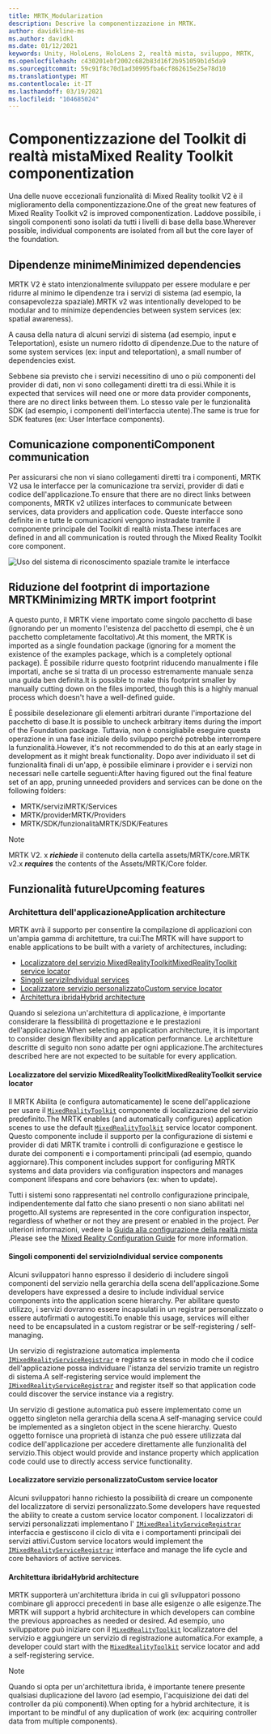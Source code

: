 ```yaml
---
title: MRTK_Modularization
description: Descrive la componentizzazione in MRTK.
author: davidkline-ms
ms.author: davidkl
ms.date: 01/12/2021
keywords: Unity, HoloLens, HoloLens 2, realtà mista, sviluppo, MRTK,
ms.openlocfilehash: c430201ebf2002c682b83d16f2b951059b1d5da9
ms.sourcegitcommit: 59c91f8c70d1ad30995fba6cf862615e25e78d10
ms.translationtype: MT
ms.contentlocale: it-IT
ms.lasthandoff: 03/19/2021
ms.locfileid: "104685024"
---
```

# <a name="mixed-reality-toolkit-componentization"></a><span data-ttu-id="93afb-104">Componentizzazione del Toolkit di realtà mista</span><span class="sxs-lookup"><span data-stu-id="93afb-104">Mixed Reality Toolkit componentization</span></span>

<span data-ttu-id="93afb-105">Una delle nuove eccezionali funzionalità di Mixed Reality toolkit V2 è il miglioramento della componentizzazione.</span><span class="sxs-lookup"><span data-stu-id="93afb-105">One of the great new features of Mixed Reality Toolkit v2 is improved componentization.</span></span> <span data-ttu-id="93afb-106">Laddove possibile, i singoli componenti sono isolati da tutti i livelli di base della base.</span><span class="sxs-lookup"><span data-stu-id="93afb-106">Wherever possible, individual components are isolated from all but the core layer of the foundation.</span></span>

## <a name="minimized-dependencies"></a><span data-ttu-id="93afb-107">Dipendenze minime</span><span class="sxs-lookup"><span data-stu-id="93afb-107">Minimized dependencies</span></span>

<span data-ttu-id="93afb-108">MRTK V2 è stato intenzionalmente sviluppato per essere modulare e per ridurre al minimo le dipendenze tra i servizi di sistema (ad esempio, la consapevolezza spaziale).</span><span class="sxs-lookup"><span data-stu-id="93afb-108">MRTK v2 was intentionally developed to be modular and to minimize dependencies between system services (ex: spatial awareness).</span></span>

<span data-ttu-id="93afb-109">A causa della natura di alcuni servizi di sistema (ad esempio, input e Teleportation), esiste un numero ridotto di dipendenze.</span><span class="sxs-lookup"><span data-stu-id="93afb-109">Due to the nature of some system services (ex: input and teleportation), a small number of dependencies exist.</span></span>

<span data-ttu-id="93afb-110">Sebbene sia previsto che i servizi necessitino di uno o più componenti del provider di dati, non vi sono collegamenti diretti tra di essi.</span><span class="sxs-lookup"><span data-stu-id="93afb-110">While it is expected that services will need one or more data provider components, there are no direct links between them.</span></span> <span data-ttu-id="93afb-111">Lo stesso vale per le funzionalità SDK (ad esempio, i componenti dell'interfaccia utente).</span><span class="sxs-lookup"><span data-stu-id="93afb-111">The same is true for SDK features (ex: User Interface components).</span></span>

## <a name="component-communication"></a><span data-ttu-id="93afb-112">Comunicazione componenti</span><span class="sxs-lookup"><span data-stu-id="93afb-112">Component communication</span></span>

<span data-ttu-id="93afb-113">Per assicurarsi che non vi siano collegamenti diretti tra i componenti, MRTK V2 usa le interfacce per la comunicazione tra servizi, provider di dati e codice dell'applicazione.</span><span class="sxs-lookup"><span data-stu-id="93afb-113">To ensure that there are no direct links between components, MRTK v2 utilizes interfaces to communicate between services, data providers and application code.</span></span> <span data-ttu-id="93afb-114">Queste interfacce sono definite in e tutte le comunicazioni vengono instradate tramite il componente principale del Toolkit di realtà mista.</span><span class="sxs-lookup"><span data-stu-id="93afb-114">These interfaces are defined in and all communication is routed through the Mixed Reality Toolkit core component.</span></span>

![Uso del sistema di riconoscimento spaziale tramite le interfacce](../features/Images/Packaging/AccessingViaInterfaces.png)

## <a name="minimizing-mrtk-import-footprint"></a><span data-ttu-id="93afb-116">Riduzione del footprint di importazione MRTK</span><span class="sxs-lookup"><span data-stu-id="93afb-116">Minimizing MRTK import footprint</span></span>

<span data-ttu-id="93afb-117">A questo punto, il MRTK viene importato come singolo pacchetto di base (ignorando per un momento l'esistenza del pacchetto di esempi, che è un pacchetto completamente facoltativo).</span><span class="sxs-lookup"><span data-stu-id="93afb-117">At this moment, the MRTK is imported as a single foundation package (ignoring for a moment the existence of the examples package, which is a completely optional package).</span></span> <span data-ttu-id="93afb-118">È possibile ridurre questo footprint riducendo manualmente i file importati, anche se si tratta di un processo estremamente manuale senza una guida ben definita.</span><span class="sxs-lookup"><span data-stu-id="93afb-118">It is possible to make this footprint smaller by manually cutting down on the files imported, though this is a highly manual process which doesn't have a well-defined guide.</span></span>

<span data-ttu-id="93afb-119">È possibile deselezionare gli elementi arbitrari durante l'importazione del pacchetto di base.</span><span class="sxs-lookup"><span data-stu-id="93afb-119">It is possible to uncheck arbitrary items during the import of the Foundation package.</span></span> <span data-ttu-id="93afb-120">Tuttavia, non è consigliabile eseguire questa operazione in una fase iniziale dello sviluppo perché potrebbe interrompere la funzionalità.</span><span class="sxs-lookup"><span data-stu-id="93afb-120">However, it's not recommended to do this at an early stage in development as it might break functionality.</span></span> <span data-ttu-id="93afb-121">Dopo aver individuato il set di funzionalità finali di un'app, è possibile eliminare i provider e i servizi non necessari nelle cartelle seguenti:</span><span class="sxs-lookup"><span data-stu-id="93afb-121">After having figured out the final feature set of an app, pruning unneeded providers and services can be done on the following folders:</span></span>

- <span data-ttu-id="93afb-122">MRTK/servizi</span><span class="sxs-lookup"><span data-stu-id="93afb-122">MRTK/Services</span></span>
- <span data-ttu-id="93afb-123">MRTK/provider</span><span class="sxs-lookup"><span data-stu-id="93afb-123">MRTK/Providers</span></span>
- <span data-ttu-id="93afb-124">MRTK/SDK/funzionalità</span><span class="sxs-lookup"><span data-stu-id="93afb-124">MRTK/SDK/Features</span></span>

> [!NOTE]
> <span data-ttu-id="93afb-125">MRTK V2. x **_richiede_** il contenuto della cartella assets/MRTK/core.</span><span class="sxs-lookup"><span data-stu-id="93afb-125">MRTK v2.x **_requires_** the contents of the Assets/MRTK/Core folder.</span></span>

## <a name="upcoming-features"></a><span data-ttu-id="93afb-126">Funzionalità future</span><span class="sxs-lookup"><span data-stu-id="93afb-126">Upcoming features</span></span>

### <a name="application-architecture"></a><span data-ttu-id="93afb-127">Architettura dell'applicazione</span><span class="sxs-lookup"><span data-stu-id="93afb-127">Application architecture</span></span>

<span data-ttu-id="93afb-128">MRTK avrà il supporto per consentire la compilazione di applicazioni con un'ampia gamma di architetture, tra cui:</span><span class="sxs-lookup"><span data-stu-id="93afb-128">The MRTK will have support to enable applications to be built with a variety of architectures, including:</span></span>

- [<span data-ttu-id="93afb-129">Localizzatore del servizio MixedRealityToolkit</span><span class="sxs-lookup"><span data-stu-id="93afb-129">MixedRealityToolkit service locator</span></span>](#mixedrealitytoolkit-service-locator)
- [<span data-ttu-id="93afb-130">Singoli servizi</span><span class="sxs-lookup"><span data-stu-id="93afb-130">Individual services</span></span>](#individual-service-components)
- [<span data-ttu-id="93afb-131">Localizzatore servizio personalizzato</span><span class="sxs-lookup"><span data-stu-id="93afb-131">Custom service locator</span></span>](#custom-service-locator)
- [<span data-ttu-id="93afb-132">Architettura ibrida</span><span class="sxs-lookup"><span data-stu-id="93afb-132">Hybrid architecture</span></span>](#hybrid-architecture)

<span data-ttu-id="93afb-133">Quando si seleziona un'architettura di applicazione, è importante considerare la flessibilità di progettazione e le prestazioni dell'applicazione.</span><span class="sxs-lookup"><span data-stu-id="93afb-133">When selecting an application architecture, it is important to consider design flexibility and application performance.</span></span> <span data-ttu-id="93afb-134">Le architetture descritte di seguito non sono adatte per ogni applicazione.</span><span class="sxs-lookup"><span data-stu-id="93afb-134">The architectures described here are not expected to be suitable for every application.</span></span>

#### <a name="mixedrealitytoolkit-service-locator"></a><span data-ttu-id="93afb-135">Localizzatore del servizio MixedRealityToolkit</span><span class="sxs-lookup"><span data-stu-id="93afb-135">MixedRealityToolkit service locator</span></span>

<span data-ttu-id="93afb-136">Il MRTK Abilita (e configura automaticamente) le scene dell'applicazione per usare il [`MixedRealityToolkit`](xref:Microsoft.MixedReality.Toolkit.MixedRealityToolkit) componente di localizzazione del servizio predefinito.</span><span class="sxs-lookup"><span data-stu-id="93afb-136">The MRTK enables (and automatically configures) application scenes to use the default [`MixedRealityToolkit`](xref:Microsoft.MixedReality.Toolkit.MixedRealityToolkit) service locator component.</span></span> <span data-ttu-id="93afb-137">Questo componente include il supporto per la configurazione di sistemi e provider di dati MRTK tramite i controlli di configurazione e gestisce le durate dei componenti e i comportamenti principali (ad esempio, quando aggiornare).</span><span class="sxs-lookup"><span data-stu-id="93afb-137">This component includes support for configuring MRTK systems and data providers via configuration inspectors and manages component lifespans and core behaviors (ex: when to update).</span></span>

<span data-ttu-id="93afb-138">Tutti i sistemi sono rappresentati nel controllo configurazione principale, indipendentemente dal fatto che siano presenti o non siano abilitati nel progetto.</span><span class="sxs-lookup"><span data-stu-id="93afb-138">All systems are represented in the core configuration inspector, regardless of whether or not they are present or enabled in the project.</span></span> <span data-ttu-id="93afb-139">Per ulteriori informazioni, vedere la [Guida alla configurazione della realtà mista](../out-of-scope/MixedRealityConfigurationGuide.md) .</span><span class="sxs-lookup"><span data-stu-id="93afb-139">Please see the [Mixed Reality Configuration Guide](../out-of-scope/MixedRealityConfigurationGuide.md) for more information.</span></span>

#### <a name="individual-service-components"></a><span data-ttu-id="93afb-140">Singoli componenti del servizio</span><span class="sxs-lookup"><span data-stu-id="93afb-140">Individual service components</span></span>

<span data-ttu-id="93afb-141">Alcuni sviluppatori hanno espresso il desiderio di includere singoli componenti del servizio nella gerarchia della scena dell'applicazione.</span><span class="sxs-lookup"><span data-stu-id="93afb-141">Some developers have expressed a desire to include individual service components into the application scene hierarchy.</span></span> <span data-ttu-id="93afb-142">Per abilitare questo utilizzo, i servizi dovranno essere incapsulati in un registrar personalizzato o essere autofirmati o autogestiti.</span><span class="sxs-lookup"><span data-stu-id="93afb-142">To enable this usage, services will either need to be encapsulated in a custom registrar or be self-registering / self-managing.</span></span>

<span data-ttu-id="93afb-143">Un servizio di registrazione automatica implementa [`IMixedRealityServiceRegistrar`](xref:Microsoft.MixedReality.Toolkit.IMixedRealityServiceRegistrar) e registra se stesso in modo che il codice dell'applicazione possa individuare l'istanza del servizio tramite un registro di sistema.</span><span class="sxs-lookup"><span data-stu-id="93afb-143">A self-registering service would implement the [`IMixedRealityServiceRegistrar`](xref:Microsoft.MixedReality.Toolkit.IMixedRealityServiceRegistrar) and register itself so that application code could discover the service instance via a registry.</span></span>

<span data-ttu-id="93afb-144">Un servizio di gestione automatica può essere implementato come un oggetto singleton nella gerarchia della scena.</span><span class="sxs-lookup"><span data-stu-id="93afb-144">A self-managing service could be implemented as a singleton object in the scene hierarchy.</span></span> <span data-ttu-id="93afb-145">Questo oggetto fornisce una proprietà di istanza che può essere utilizzata dal codice dell'applicazione per accedere direttamente alle funzionalità del servizio.</span><span class="sxs-lookup"><span data-stu-id="93afb-145">This object would provide and instance property which application code could use to directly access service functionality.</span></span>

#### <a name="custom-service-locator"></a><span data-ttu-id="93afb-146">Localizzatore servizio personalizzato</span><span class="sxs-lookup"><span data-stu-id="93afb-146">Custom service locator</span></span>

<span data-ttu-id="93afb-147">Alcuni sviluppatori hanno richiesto la possibilità di creare un componente del localizzatore di servizi personalizzato.</span><span class="sxs-lookup"><span data-stu-id="93afb-147">Some developers have requested the ability to create a custom service locator component.</span></span> <span data-ttu-id="93afb-148">I localizzatori di servizi personalizzati implementano l' [`IMixedRealityServiceRegistrar`](xref:Microsoft.MixedReality.Toolkit.IMixedRealityServiceRegistrar) interfaccia e gestiscono il ciclo di vita e i comportamenti principali dei servizi attivi.</span><span class="sxs-lookup"><span data-stu-id="93afb-148">Custom service locators would implement the [`IMixedRealityServiceRegistrar`](xref:Microsoft.MixedReality.Toolkit.IMixedRealityServiceRegistrar) interface and manage the life cycle and core behaviors of active services.</span></span>

#### <a name="hybrid-architecture"></a><span data-ttu-id="93afb-149">Architettura ibrida</span><span class="sxs-lookup"><span data-stu-id="93afb-149">Hybrid architecture</span></span>

<span data-ttu-id="93afb-150">MRTK supporterà un'architettura ibrida in cui gli sviluppatori possono combinare gli approcci precedenti in base alle esigenze o alle esigenze.</span><span class="sxs-lookup"><span data-stu-id="93afb-150">The MRTK will support a hybrid architecture in which developers can combine the previous approaches as needed or desired.</span></span> <span data-ttu-id="93afb-151">Ad esempio, uno sviluppatore può iniziare con il [`MixedRealityToolkit`](xref:Microsoft.MixedReality.Toolkit.MixedRealityToolkit) localizzatore del servizio e aggiungere un servizio di registrazione automatica.</span><span class="sxs-lookup"><span data-stu-id="93afb-151">For example, a developer could start with the [`MixedRealityToolkit`](xref:Microsoft.MixedReality.Toolkit.MixedRealityToolkit) service locator and add a self-registering service.</span></span>

> [!NOTE]
> <span data-ttu-id="93afb-152">Quando si opta per un'architettura ibrida, è importante tenere presente qualsiasi duplicazione del lavoro (ad esempio, l'acquisizione dei dati del controller da più componenti).</span><span class="sxs-lookup"><span data-stu-id="93afb-152">When opting for a hybrid architecture, it is important to be mindful of any duplication of work (ex: acquiring controller data from multiple components).</span></span>
